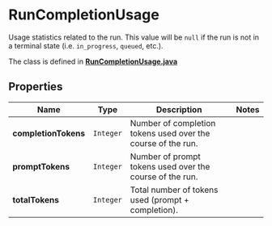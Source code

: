

# RunCompletionUsage

Usage statistics related to the run. This value will be `null` if the run is not in a terminal state (i.e. `in_progress`, `queued`, etc.).

The class is defined in **[RunCompletionUsage.java](../../src/main/java/org/openapitools/model/RunCompletionUsage.java)**

## Properties

Name | Type | Description | Notes
------------ | ------------- | ------------- | -------------
**completionTokens** | `Integer` | Number of completion tokens used over the course of the run. | 
**promptTokens** | `Integer` | Number of prompt tokens used over the course of the run. | 
**totalTokens** | `Integer` | Total number of tokens used (prompt + completion). | 





